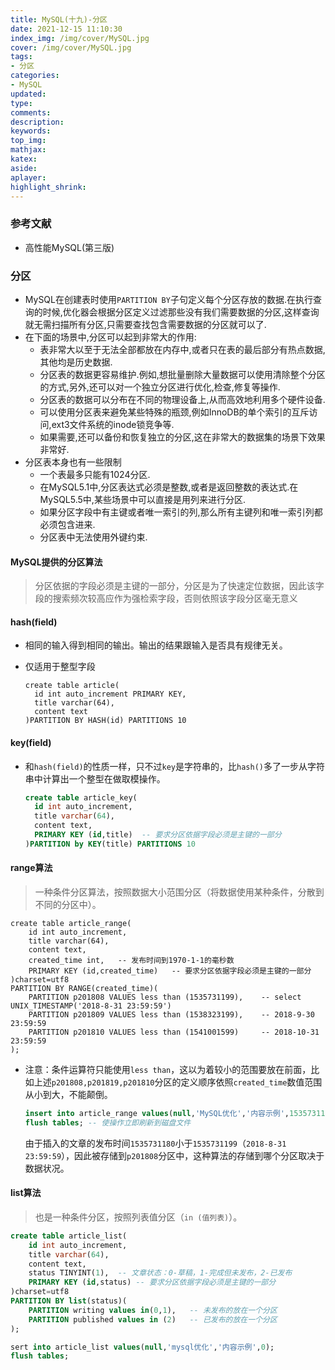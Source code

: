 ```yaml
---
title: MySQL(十九)-分区
date: 2021-12-15 11:10:30
index_img: /img/cover/MySQL.jpg
cover: /img/cover/MySQL.jpg
tags:
- 分区
categories:
- MySQL
updated:
type:
comments:
description:
keywords:
top_img:
mathjax:
katex:
aside:
aplayer:
highlight_shrink:
---
```


### 参考文献

* 高性能MySQL(第三版)

### 分区

* MySQL在创建表时使用`PARTITION BY`子句定义每个分区存放的数据.在执行查询的时候,优化器会根据分区定义过滤那些没有我们需要数据的分区,这样查询就无需扫描所有分区,只需要查找包含需要数据的分区就可以了.
* 在下面的场景中,分区可以起到非常大的作用:
  * 表非常大以至于无法全部都放在内存中,或者只在表的最后部分有热点数据,其他均是历史数据.
  * 分区表的数据更容易维护.例如,想批量删除大量数据可以使用清除整个分区的方式,另外,还可以对一个独立分区进行优化,检查,修复等操作.
  * 分区表的数据可以分布在不同的物理设备上,从而高效地利用多个硬件设备.
  * 可以使用分区表来避免某些特殊的瓶颈,例如InnoDB的单个索引的互斥访问,ext3文件系统的inode锁竞争等.
  * 如果需要,还可以备份和恢复独立的分区,这在非常大的数据集的场景下效果非常好.
* 分区表本身也有一些限制
  * 一个表最多只能有1024分区.
  * 在MySQL5.1中,分区表达式必须是整数,或者是返回整数的表达式.在MySQL5.5中,某些场景中可以直接是用列来进行分区.
  * 如果分区字段中有主键或者唯一索引的列,那么所有主键列和唯一索引列都必须包含进来.
  * 分区表中无法使用外键约束.

#### MySQL提供的分区算法

> 分区依据的字段必须是主键的一部分，分区是为了快速定位数据，因此该字段的搜索频次较高应作为强检索字段，否则依照该字段分区毫无意义

#### hash(field)

* 相同的输入得到相同的输出。输出的结果跟输入是否具有规律无关。

* 仅适用于整型字段

  ```mysql
  create table article(
  	id int auto_increment PRIMARY KEY,
  	title varchar(64),
  	content text
  )PARTITION BY HASH(id) PARTITIONS 10
  ```

#### key(field)

* 和`hash(field)`的性质一样，只不过`key`是字符串的，比`hash()`多了一步从字符串中计算出一个整型在做取模操作。

  ```sql
  create table article_key(
  	id int auto_increment,
  	title varchar(64),
  	content text,
  	PRIMARY KEY (id,title)	-- 要求分区依据字段必须是主键的一部分
  )PARTITION by KEY(title) PARTITIONS 10
  ```

#### range算法

> 一种条件分区算法，按照数据大小范围分区（将数据使用某种条件，分散到不同的分区中）。

```mysql
create table article_range(
	id int auto_increment,
	title varchar(64),
	content text,
	created_time int,	-- 发布时间到1970-1-1的毫秒数
	PRIMARY KEY (id,created_time)	-- 要求分区依据字段必须是主键的一部分
)charset=utf8
PARTITION BY RANGE(created_time)(
	PARTITION p201808 VALUES less than (1535731199),	-- select UNIX_TIMESTAMP('2018-8-31 23:59:59')
	PARTITION p201809 VALUES less than (1538323199),	-- 2018-9-30 23:59:59
	PARTITION p201810 VALUES less than (1541001599)		-- 2018-10-31 23:59:59
);

```

* 注意：条件运算符只能使用`less than`，这以为着较小的范围要放在前面，比如上述`p201808,p201819,p201810`分区的定义顺序依照`created_time`数值范围从小到大，不能颠倒。

  ```sql
  insert into article_range values(null,'MySQL优化','内容示例',1535731180);
  flush tables;	-- 使操作立即刷新到磁盘文件
  ```

  由于插入的文章的发布时间`1535731180`小于`1535731199`（`2018-8-31 23:59:59`），因此被存储到`p201808`分区中，这种算法的存储到哪个分区取决于数据状况。

#### list算法

> 也是一种条件分区，按照列表值分区（`in (值列表)`）。

```sql
create table article_list(
	id int auto_increment,
	title varchar(64),
	content text,
	status TINYINT(1),	-- 文章状态：0-草稿，1-完成但未发布，2-已发布
	PRIMARY KEY (id,status)	-- 要求分区依据字段必须是主键的一部分
)charset=utf8
PARTITION BY list(status)(
	PARTITION writing values in(0,1),	-- 未发布的放在一个分区	
	PARTITION published values in (2)	-- 已发布的放在一个分区
);

sert into article_list values(null,'mysql优化','内容示例',0);
flush tables;
```
